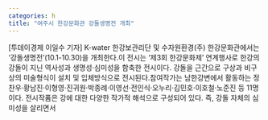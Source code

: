 ```yaml
---
categories: h
title: "여주시 한강문화관 강돌생명전 개최"
---
```

[투데이경제 이일수 기자] K-water 한강보관리단 및 수자원환경(주) 한강문화관에서는 ‘강돌생명전’(10.1-10.30)을 개최한다.이 전시는 ‘제3회 한강문화제’ 연계행사로 한강의 강돌이 지닌 역사성과 생명성‧심미성을 함축한 전시이다. 강돌을 근간으로 구상과 비구상의 미술형식이 설치 및 입체방식으로 전시된다.참여작가는 남한강변에서 활동하는 정찬우‧황남진‧이형영‧진귀원‧박종례‧이영선‧전인식‧오누리‧김민호‧이호철‧노준진 등 11명이다. 전시작품은 강에 대한 다양한 작가적 해석으로 구성되어 있다. 즉, 강돌 자체의 심미성을 살리면서
